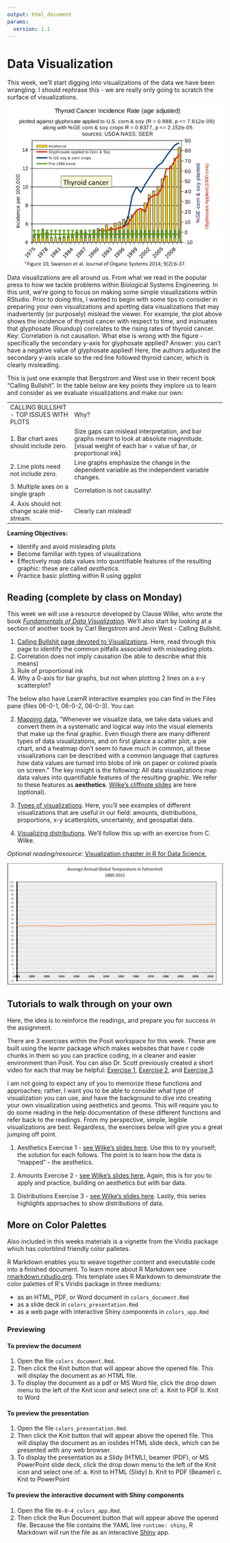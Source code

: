 ```yaml
---
output: html_document
params:
  version: 1.1
---
```


# Data Visualization

This week, we’ll start digging into visualizations of the data we have been wrangling. I should rephrase this - we are really only going to scratch the surface of visualizations.

![*Figure from <https://callingbullshit.org/tools/tools_misleading_axes.html>, original source Swanson et al. (2014).*](images/thyroid-cancer.png)

Data visualizations are all around us. From what we read in the popular press to how we tackle problems within Biological Systems Engineering. In this unit, we’re going to focus on making some simple visualizations within RStudio. Prior to doing this, I wanted to begin with some tips to consider in preparing your own visualizations and spotting data visualizations that may inadvertently (or purposely) mislead the viewer. For example, the plot above shows the incidence of thyroid cancer with respect to time, and insinuates that glyphosate (Roundup) correlates to the rising rates of thyroid cancer. Key: Correlation is not causation. What else is wrong with the figure - specifically the secondary y-axis for glyphosate applied? Answer: you can’t have a negative value of glyphosate applied! Here, the authors adjusted the secondary y-axis scale so the red line followed thyroid cancer, which is clearly misleading.

This is just one example that Bergstrom and West use in their recent book “Calling Bullshit”. In the table below are key points they implore us to learn and consider as we evaluate visualizations and make our own:

|                                              |                                                                                                                                                            |
|------------------|------------------------------------------------------|
| CALLING BULLSHIT - TOP ISSUES WITH PLOTS     | Why?                                                                                                                                                       |
| 1\. Bar chart axes should include zero.      | Size gaps can mislead interpretation, and bar graphs meant to look at absolute magnnitude. [visual weight of each bar = value of bar, or proportional ink] |
| 2\. Line plots need not include zero.        | Line graphs emphasize the change in the dependent variable as the independent variable changes.                                                            |
| 3\. Multiple axes on a single graph          | Correlation is not causality!                                                                                                                              |
| 4\. Axis should not change scale mid-stream. | Clearly can mislead!                                                                                                                                       |

**Learning Objectives:**

-   Identify and avoid misleading plots
-   Become familiar with types of visualizations
-   Effectively map data values into quantifiable features of the resulting graphic: these are called *aesthetics.*
-   Practice basic plotting within R using ggplot

## Reading (complete by class on Monday)

This week we will use a resource developed by Clause Wilke, who wrote the book [*Fundamentals of Data Visualization*](https://clauswilke.com/dataviz/). We’ll also start by looking at a section of another book by Carl Bergstrom and Jevin West - Calling Bullshit.

1.  [Calling Bullshit page devoted to Visualizations](https://www.callingbullshit.org/tools/tools_misleading_axes.html). Here, read through this page to identify the common pitfalls associated with misleading plots.
2.  Correlation does not imply causation (be able to describe what this means)
3.  Rule of proportional ink
4.  Why a 0-axis for bar graphs, but not when plotting 2 lines on a x-y scatterplot?

<!-- -->

The below also have LearnR interactive examples you can find in the Files pane (files 06-0-1, 06-0-2, 06-0-3). You can 

2.  [Mapping data.](https://clauswilke.com/dataviz/aesthetic-mapping.html) “Whenever we visualize data, we take data values and convert them in a systematic and logical way into the visual elements that make up the final graphic. Even though there are many different types of data visualizations, and on first glance a scatter plot, a pie chart, and a heatmap don’t seem to have much in common, all these visualizations can be described with a common language that captures how data values are turned into blobs of ink on paper or colored pixels on screen." The key insight is the following: All data visualizations map data values into quantifiable features of the resulting graphic. We refer to these features as **aesthetics**. [Wilke’s cliffnote slides](https://wilkelab.org/SDS375/slides/aesthetic-mappings.html#22) are here (optional).

3.  [Types of visualizations](https://clauswilke.com/dataviz/directory-of-visualizations.html). Here, you’ll see examples of different visualizations that are useful in our field: amounts, distributions, proportions, x-y scatterplots, uncertainty, and geospatial data.

4.  [Visualizing distributions](https://wilkelab.org/SDS375/slides/visualizing-distributions-2.html#1). We’ll follow this up with an exercise from C. Wilke.

*Optional reading/resource:* [Visualization chapter in R for Data Science.](https://r4ds.had.co.nz/data-visualisation.html)

![](images/global-temps.png)

## Tutorials to walk through on your own

Here, the idea is to reinforce the readings, and prepare you for success in the assignment.

There are 3 exercises within the Posit workspace for this week. These are built using the learnr package which makes websites that have r code chunks in them so you can practice coding, in a cleaner and easier environment than Posit. You can also Dr. Scott previously created a short video for each that may be helpful: [Exercise 1](https://video.vt.edu/media/BSE%203144:%20Week6,%20Visualization:%20Exercise%20Aesthetics/1_3x0gx5za), [Exercise 2](https://video.vt.edu/media/BSE%203144:%20Week6,%20Exercise:%20Amounts/1_kvv01k7l), and [Exercise 3](https://video.vt.edu/media/BSE%203144:%20Week%206,%20Exercise%20on%20Distributions/1_o05vjga1).

I am not going to expect any of you to memorize these functions and approaches; rather, I want you to be able to consider what type of visualization you can use, and have the background to dive into creating your own visualization using aesthetics and geoms. This will require you to do some reading in the help documentation of these different functions and refer back to the readings. From my perspective, simple, legible visualizations are best. Regardless, the exercises below will give you a great jumping off point.

1.  Aesthetics Exercise 1 - [see Wilke’s slides here](https://wilkelab.org/SDS375/slides/aesthetic-mappings.html#1). Use this to try yourself; the solution for each follows. The point is to learn how the data is “mapped” - the aesthetics.

2.  Amounts Exercise 2 - [see Wilke’s slides here.](https://wilkelab.org/SDS375/slides/visualizing-amounts.html#1) Again, this is for you to apply and practice, building on aesthetics but with bar data.

3.  Distributions Exercise 3 - [see Wilke’s slides here](https://wilkelab.org/SDS375/slides/visualizing-distributions-2.html#31). Lastly, this series highlights approaches to show distributions of data.

## More on Color Palettes

Also included in this weeks materials is a vignette from the Viridis package which has colorblind friendly color palletes.

R Markdown enables you to weave together content and executable code into a finished document. To learn more about R Markdown see [rmarkdown.rstudio.org](https://rmarkdown.rstudio.com/). This template uses R Markdown to demonstrate the color palettes of R's Viridis package in three mediums:

-   as an HTML, PDF, or Word document in `colors_document.Rmd`
-   as a slide deck in `colors_presentation.Rmd`
-   as a web page with interactive Shiny components in `colors_app.Rmd`

### Previewing

#### To preview the document

1.  Open the file `colors_document.Rmd`.
2.  Then click the Knit button that will appear above the opened file. This will display the document as an HTML file.
3.  To display the document as a pdf or MS Word file, click the drop down menu to the left of the Knit icon and select one of:
    a.  Knit to PDF
    b.  Knit to Word

#### To preview the presentation

1.  Open the file `colors_presentation.Rmd`.
2.  Then click the Knit button that will appear above the opened file. This will display the document as an ioslides HTML slide deck, which can be presented with any web browser.
3.  To display the presentation as a Slidy (HTML), beamer (PDF), or MS PowerPoint slide deck, click the drop down menu to the left of the Knit icon and select one of:
    a.  Knit to HTML (Slidy)
    b.  Knit to PDF (Beamer)
    c.  Knit to PowerPoint

#### To preview the interactive document with Shiny components

1.  Open the file `06-0-4_colors_app.Rmd`.
2.  Then click the Run Document button that will appear above the opened file. Because the file contains the YAML line `runtime: shiny`, R Markdown will run the file as an interactive [Shiny](https://shiny.posit.co/) app.


